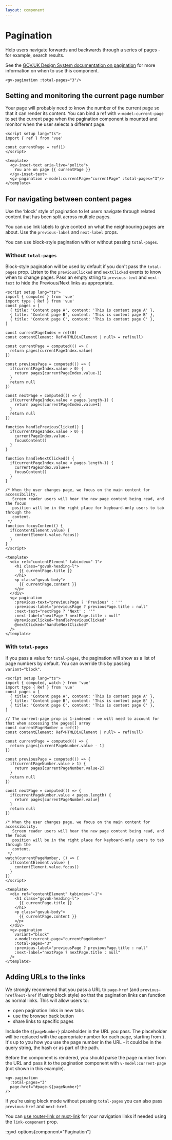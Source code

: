 ```yaml
---
layout: component
---
```


# Pagination

Help users navigate forwards and backwards through a series of pages - for example, search results.

See the [GOV.UK Design System documentation on pagination](https://design-system.service.gov.uk/components/pagination/) for
more information on when to use this component.

```vue
<gv-pagination :total-pages="3"/>
```

## Setting and monitoring the current page number

Your page will probably need to know the number of the current page so that it can render its content. You can bind a
ref with `v-model:current-page` to set the current page when the pagination component is mounted and monitor when the user
selects a different page.

```vue
<script setup lang="ts">
import { ref } from 'vue'

const currentPage = ref(1)
</script>

<template>
  <gv-inset-text aria-live="polite">
    You are on page {{ currentPage }}
  </gv-inset-text>
  <gv-pagination v-model:currentPage="currentPage" :total-pages="3"/>
</template>
```

## For navigating between content pages

Use the ‘block’ style of pagination to let users navigate through related content that has been split across multiple pages.

You can use link labels to give context on what the neighbouring pages are about. Use the `previous-label` and `next-label` props.

You can use block-style pagination with or without passing `total-pages`.

### Without `total-pages`
Block-style pagination will be used by default if you don't pass the `total-pages` prop. Listen to the `previousClicked`
and `nextClicked` events to know when to change pages. Pass an empty string to `previous-text` and `next-text` to hide
the Previous/Next links as appropriate.

```vue
<script setup lang="ts">
import { computed } from 'vue'
import type { Ref } from 'vue'
const pages = [
  { title: 'Content page A', content: 'This is content page A' },
  { title: 'Content page B', content: 'This is content page B' },
  { title: 'Content page C', content: 'This is content page C' },
]

const currentPageIndex = ref(0)
const contentElement: Ref<HTMLDivElement | null> = ref(null)

const currentPage = computed(() => {
  return pages[currentPageIndex.value]
})

const previousPage = computed(() => {
  if(currentPageIndex.value > 0) {
    return pages[currentPageIndex.value-1]
  }
  return null
})

const nextPage = computed(() => {
  if(currentPageIndex.value < pages.length-1) {
    return pages[currentPageIndex.value+1]
  }
  return null
})

function handlePreviousClicked() {
  if(currentPageIndex.value > 0) {
    currentPageIndex.value--
    focusContent()
  }
}

function handleNextClicked() {
  if(currentPageIndex.value < pages.length-1) {
    currentPageIndex.value++
    focusContent()
  }
}

/* When the user changes page, we focus on the main content for accessibility. 
   Screen reader users will hear the new page content being read, and the focus
   position will be in the right place for keyboard-only users to tab through the
   content.
 */
function focusContent() {
  if(contentElement.value) {
    contentElement.value.focus()
  }
}
</script>

<template>
  <div ref="contentElement" tabindex="-1">
    <h1 class="govuk-heading-l">
      {{ currentPage.title }}
    </h1>
    <p class="govuk-body">
      {{ currentPage.content }}
    </p>
  </div>
  <gv-pagination 
    :previous-text="previousPage ? 'Previous' : ''"
    :previous-label="previousPage ? previousPage.title : null"
    :next-text="nextPage ? 'Next' : ''"
    :next-label="nextPage ? nextPage.title : null" 
    @previousClicked="handlePreviousClicked"
    @nextClicked="handleNextClicked"
  />
</template>
```

### With `total-pages`
If you pass a value for `total-pages`, the pagination will show as a list of page numbers by default. You can override 
this by passing `variant="block"`.

```vue
<script setup lang="ts">
import { computed, watch } from 'vue'
import type { Ref } from 'vue'
const pages = [
  { title: 'Content page A', content: 'This is content page A' },
  { title: 'Content page B', content: 'This is content page B' },
  { title: 'Content page C', content: 'This is content page C' },
]

// The current-page prop is 1-indexed - we will need to account for that when accessing the pages[] array
const currentPageNumber = ref(1)
const contentElement: Ref<HTMLDivElement | null> = ref(null)

const currentPage = computed(() => {
  return pages[currentPageNumber.value - 1]
})

const previousPage = computed(() => {
  if(currentPageNumber.value > 1) {
    return pages[currentPageNumber.value-2]
  }
  return null
})

const nextPage = computed(() => {
  if(currentPageNumber.value < pages.length) {
    return pages[currentPageNumber.value]
  }
  return null
})

/* When the user changes page, we focus on the main content for accessibility. 
   Screen reader users will hear the new page content being read, and the focus
   position will be in the right place for keyboard-only users to tab through the
   content.
 */
watch(currentPageNumber, () => {
  if(contentElement.value) {
    contentElement.value.focus()
  }
})
</script>

<template>
  <div ref="contentElement" tabindex="-1">
    <h1 class="govuk-heading-l">
      {{ currentPage.title }}
    </h1>
    <p class="govuk-body">
      {{ currentPage.content }}
    </p>
  </div>
  <gv-pagination
    variant="block"
    v-model:current-page="currentPageNumber"
    :total-pages="3"
    :previous-label="previousPage ? previousPage.title : null"
    :next-label="nextPage ? nextPage.title : null"
  />
</template>
```

## Adding URLs to the links

We strongly recommend that you pass a URL to `page-href` (and `previous-href`/`next-href` if using block style) so that the 
pagination links can function as normal links. This will allow users to:

* open pagination links in new tabs
* use the browser back button
* share links to specific pages

Include the `${pageNumber}` placeholder in the URL you pass. The placeholder will be replaced with the appropriate number
for each page, starting from `1`. It's up to you how you use the page number in the URL - it could be in the query string,
the hash or as part of the path. 

Before the component is rendered, you should parse the page number from the URL and pass it to the pagination component 
with `v-model:current-page` (not shown in this example).

```vue
<gv-pagination
  :total-pages="3"
  page-href="#page-${pageNumber}"
/>
```

If you're using block mode without passing `total-pages` you can also pass `previous-href` and `next-href`.

You can [use router-link or nuxt-link](/get-started/using-router-link-or-nuxt-link) for your navigation links if needed using the `link-component` prop.

::gvd-options{component="Pagination"}
